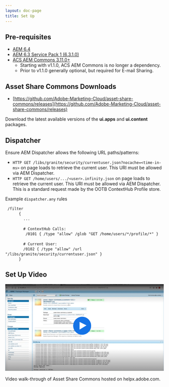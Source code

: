 ```yaml
---
layout: doc-page
title: Set Up
---
```


## Pre-requisites

* [AEM 6.4](https://helpx.adobe.com/experience-manager/6-4/release-notes.html)
* [AEM 6.3 Service Pack 1 (6.3.1.0)](https://docs.adobe.com/docs/en/aem/6-3/release-notes/sp1.html)
* [ACS AEM Commons 3.11.0+](https://github.com/Adobe-Consulting-Services/acs-aem-commons/releases)
    * Starting with v1.1.0, ACS AEM Commons is no longer a dependency.
    * Prior to v1.1.0 generally optional, but required for E-mail Sharing. 

## Asset Share Commons Downloads

* [https://github.com/Adobe-Marketing-Cloud/asset-share-commons/releases](https://github.com/Adobe-Marketing-Cloud/asset-share-commons/releases)

Download the latest available versions of the **ui.apps** and **ui.content** packages.

## Dispatcher 

Ensure AEM Dispatcher allows the following URL paths/patterns:

* `HTTP GET /libs/granite/security/currentuser.json?nocache=<time-in-ms>` on page loads to retrieve the current user. This URI must be allowed via AEM Dispatcher.  
* `HTTP GET /home/users/.../<user>.infinity.json` on page loads to retrieve the current user. This URI must be allowed via AEM Dispatcher. This is a standard request made by the OOTB ContextHub Profile store.

Example `dispatcher.any` rules

```
 /filter
      {
        ...
        
        # ContextHub Calls:
         /0101 { /type "allow" /glob "GET /home/users/*/profile/*" }

        # Current User:
        /0102 { /type "allow" /url "/libs/granite/security/currentuser.json" }
      }
```

## Set Up Video

<a href="https://helpx.adobe.com/experience-manager/kt/assets/using/asset-share-commons-article-understand/asset-share-commons-feature-video-setup.html"><img src="./images/video.png" alt="Set up video - center"/></a>

Video walk-through of Asset Share Commons hosted on helpx.adobe.com.

 




